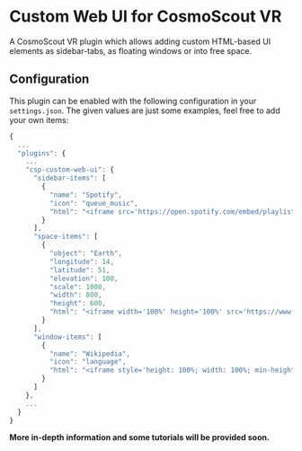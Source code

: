 # Custom Web UI for CosmoScout VR

A CosmoScout VR plugin which allows adding custom HTML-based UI elements as sidebar-tabs, as floating windows or into free space.

## Configuration

This plugin can be enabled with the following configuration in your `settings.json`.
The given values are just some examples, feel free to add your own items:

```javascript
{
  ...
  "plugins": {
    ...
    "csp-custom-web-ui": {
      "sidebar-items": [
        {
          "name": "Spotify",
          "icon": "queue_music",
          "html": "<iframe src='https://open.spotify.com/embed/playlist/2xl3sX0pZajy1XOogLpc5m' width='100%' height='380' frameborder='0' allowtransparency='true' allow='encrypted-media'></iframe>"
        }
      ],
      "space-items": [
        {
          "object": "Earth",
          "longitude": 14,
          "latitude": 51,
          "elevation": 100,
          "scale": 1000,
          "width": 800,
          "height": 600,
          "html": "<iframe width='100%' height='100%' src='https://www.dlr.de' frameborder='0'></iframe>"
        }
      ],
      "window-items": [
        {
          "name": "Wikipedia",
          "icon": "language",
          "html": "<iframe style='height: 100%; width: 100%; min-height: 200px; min-width: 300px; border: none' src='https://www.wikipedia.org'></iframe>"
        }
      ]
    },
    ...
  }
}
```

**More in-depth information and some tutorials will be provided soon.**
